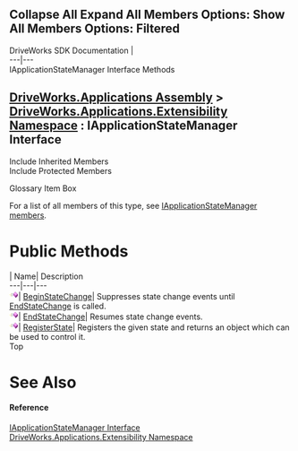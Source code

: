 Collapse All Expand All Members Options: Show All  Members Options: Filtered   
---  
DriveWorks SDK Documentation  |   
---|---  
IApplicationStateManager Interface Methods   
  
[DriveWorks.Applications Assembly](topic13.md) > [DriveWorks.Applications.Extensibility Namespace](topic1995.md) : IApplicationStateManager Interface  
---  
  
Include Inherited Members    
Include Protected Members    


Glossary Item Box

For a list of all members of this type, see [IApplicationStateManager members](topic2036.md).

# Public Methods

| Name| Description  
---|---|---  
![ Method](dotnetimages/Method.gif)| [BeginStateChange](topic2040.md)| Suppresses state change events until [EndStateChange](topic2041.md) is called.   
![ Method](dotnetimages/Method.gif)| [EndStateChange](topic2041.md)| Resumes state change events.   
![ Method](dotnetimages/Method.gif)| [RegisterState](topic2042.md)| Registers the given state and returns an object which can be used to control it.   
Top

# See Also

#### Reference

[IApplicationStateManager Interface](topic2035.md)   
[DriveWorks.Applications.Extensibility Namespace](topic1995.md)


